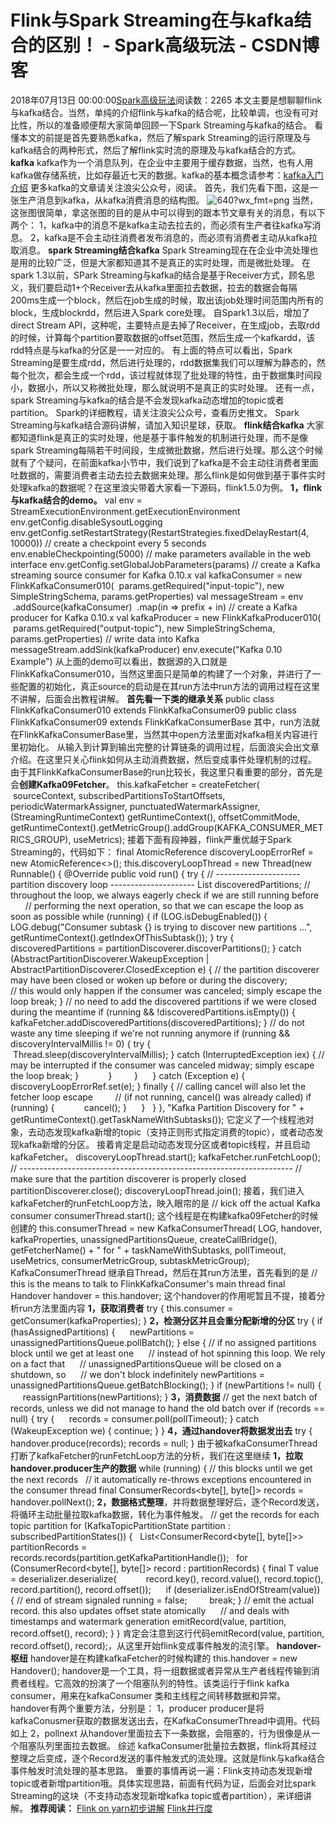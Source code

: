 # Flink与Spark Streaming在与kafka结合的区别！ - Spark高级玩法 - CSDN博客
2018年07月13日 00:00:00[Spark高级玩法](https://me.csdn.net/rlnLo2pNEfx9c)阅读数：2265
本文主要是想聊聊flink与kafka结合。当然，单纯的介绍flink与kafka的结合呢，比较单调，也没有可对比性，所以的准备顺便帮大家简单回顾一下Spark Streaming与kafka的结合。
看懂本文的前提是首先要熟悉kafka，然后了解spark Streaming的运行原理及与kafka结合的两种形式，然后了解flink实时流的原理及与kafka结合的方式。
**kafka**
kafka作为一个消息队列，在企业中主要用于缓存数据，当然，也有人用kafka做存储系统，比如存最近七天的数据。kafka的基本概念请参考：[kafka入门介绍](http://mp.weixin.qq.com/s?__biz=MzA3MDY0NTMxOQ==&mid=2247484897&idx=1&sn=917255a95acee99e220644217003f2b2&chksm=9f38e6c9a84f6fdf77efa239be422c240a03b8124d6aef3e5c2c731a9635b2010a244eaeff43&scene=21#wechat_redirect)
更多kafka的文章请关注浪尖公众号，阅读。
首先，我们先看下图，这是一张生产消息到kafka，从kafka消费消息的结构图。
![640?wx_fmt=png](https://ss.csdn.net/p?https://mmbiz.qpic.cn/mmbiz_png/adI0ApTVBFWibnCJh3av6TqibnicO5kfocxF7rmsxVIPfsVayfaoHJT81dhMDJROWAMpUyLK1pow465BOibJqaGEvQ/640?wx_fmt=png)
当然， 这张图很简单，拿这张图的目的是从中可以得到的跟本节文章有关的消息，有以下两个：
1，kafka中的消息不是kafka主动去拉去的，而必须有生产者往kafka写消息。
2，kafka是不会主动往消费者发布消息的，而必须有消费者主动从kafka拉取消息。
**spark Streaming结合kafka**
Spark Streaming现在在企业中流处理也是用的比较广泛，但是大家都知道其不是真正的实时处理，而是微批处理。
在spark 1.3以前，SPark Streaming与kafka的结合是基于Receiver方式，顾名思义，我们要启动1+个Receiver去从kafka里面拉去数据，拉去的数据会每隔200ms生成一个block，然后在job生成的时候，取出该job处理时间范围内所有的block，生成blockrdd，然后进入Spark core处理。
自Spark1.3以后，增加了direct Stream API，这种呢，主要特点是去掉了Receiver，在生成job，去取rdd的时候，计算每个partition要取数据的offset范围，然后生成一个kafkardd，该rdd特点是与kafka的分区是一一对应的。
有上面的特点可以看出，Spark Streaming是要生成rdd，然后进行处理的，rdd数据集我们可以理解为静态的，然每个批次，都会生成一个rdd，该过程就体现了批处理的特性，由于数据集时间段小，数据小，所以又称微批处理，那么就说明不是真正的实时处理。
还有一点，spark Streaming与kafka的结合是不会发现kafka动态增加的topic或者partition。
Spark的详细教程，请关注浪尖公众号，查看历史推文。
Spark Streaming与kafka结合源码讲解，请加入知识星球，获取。
**flink结合kafka**
大家都知道flink是真正的实时处理，他是基于事件触发的机制进行处理，而不是像spark Streaming每隔若干时间段，生成微批数据，然后进行处理。那么这个时候就有了个疑问，在前面kafka小节中，我们说到了kafka是不会主动往消费者里面吐数据的，需要消费者主动去拉去数据来处理。那么flink是如何做到基于事件实时处理kafka的数据呢？在这里浪尖带着大家看一下源码，flink1.5.0为例。
**1，flink与kafka结合的demo。**
val env = StreamExecutionEnvironment.getExecutionEnvironment
env.getConfig.disableSysoutLogging
env.getConfig.setRestartStrategy(RestartStrategies.fixedDelayRestart(4, 10000))
// create a checkpoint every 5 seconds
env.enableCheckpointing(5000)
// make parameters available in the web interface
env.getConfig.setGlobalJobParameters(params)
// create a Kafka streaming source consumer for Kafka 0.10.x
val kafkaConsumer = new FlinkKafkaConsumer010(
  params.getRequired("input-topic"),
new SimpleStringSchema,
params.getProperties)
val messageStream = env
  .addSource(kafkaConsumer)
  .map(in => prefix + in)
// create a Kafka producer for Kafka 0.10.x
val kafkaProducer = new FlinkKafkaProducer010(
  params.getRequired("output-topic"),
new SimpleStringSchema,
params.getProperties)
// write data into Kafka
messageStream.addSink(kafkaProducer)
env.execute("Kafka 0.10 Example")
从上面的demo可以看出，数据源的入口就是FlinkKafkaConsumer010，当然这里面只是简单的构建了一个对象，并进行了一些配置的初始化，真正source的启动是在其run方法中run方法的调用过程在这里不讲解，后面会出教程讲解。
**首先看一下类的继承关系**
public class FlinkKafkaConsumer010<T> extends FlinkKafkaConsumer09<T>
public class FlinkKafkaConsumer09<T> extends FlinkKafkaConsumerBase<T>
其中，run方法就在FlinkKafkaConsumerBase里，当然其中open方法里面对kafka相关内容进行里初始化。
从输入到计算到输出完整的计算链条的调用过程，后面浪尖会出文章介绍。在这里只关心flink如何从主动消费数据，然后变成事件处理机制的过程。
由于其FlinkKafkaConsumerBase的run比较长，我这里只看重要的部分，首先是会**创建Kafka09Fetcher**。
this.kafkaFetcher = createFetcher(
      sourceContext,
subscribedPartitionsToStartOffsets,
periodicWatermarkAssigner,
punctuatedWatermarkAssigner,
(StreamingRuntimeContext) getRuntimeContext(),
offsetCommitMode,
getRuntimeContext().getMetricGroup().addGroup(KAFKA_CONSUMER_METRICS_GROUP),
useMetrics);
接着下面有段神器，flink严重优越于Spark Streaming的，代码如下：
final AtomicReference<Exception> discoveryLoopErrorRef = new AtomicReference<>();
this.discoveryLoopThread = new Thread(new Runnable() {
@Override
public void run() {
try {
// --------------------- partition discovery loop ---------------------
List<KafkaTopicPartition> discoveredPartitions;
// throughout the loop, we always eagerly check if we are still running before
         // performing the next operation, so that we can escape the loop as soon as possible
while (running) {
if (LOG.isDebugEnabled()) {
LOG.debug("Consumer subtask {} is trying to discover new partitions ...", getRuntimeContext().getIndexOfThisSubtask());
}
try {
               discoveredPartitions = partitionDiscoverer.discoverPartitions();
} catch (AbstractPartitionDiscoverer.WakeupException | AbstractPartitionDiscoverer.ClosedException e) {
// the partition discoverer may have been closed or woken up before or during the discovery;
               // this would only happen if the consumer was canceled; simply escape the loop
break;
}
// no need to add the discovered partitions if we were closed during the meantime
if (running && !discoveredPartitions.isEmpty()) {
kafkaFetcher.addDiscoveredPartitions(discoveredPartitions);
}
// do not waste any time sleeping if we're not running anymore
if (running && discoveryIntervalMillis != 0) {
try {
                  Thread.sleep(discoveryIntervalMillis);
} catch (InterruptedException iex) {
// may be interrupted if the consumer was canceled midway; simply escape the loop
break;
}
            }
         }
      } catch (Exception e) {
discoveryLoopErrorRef.set(e);
} finally {
// calling cancel will also let the fetcher loop escape
         // (if not running, cancel() was already called)
if (running) {
            cancel();
}
      }
   }
}, "Kafka Partition Discovery for " + getRuntimeContext().getTaskNameWithSubtasks());
它定义了一个线程池对象，去动态发现kafka新增的topic（支持正则形式指定消费的topic），或者动态发现kafka新增的分区。
接着肯定是启动动态发现分区或者topic线程，并且启动kafkaFetcher。
discoveryLoopThread.start();
kafkaFetcher.runFetchLoop();
// --------------------------------------------------------------------
// make sure that the partition discoverer is properly closed
partitionDiscoverer.close();
discoveryLoopThread.join();
接着，我们进入kafkaFetcher的runFetchLoop方法，映入眼帘的是
// kick off the actual Kafka consumer
consumerThread.start();
这个线程是在构建kafka09Fetcher的时候创建的
this.consumerThread = new KafkaConsumerThread(
LOG,
handover,
kafkaProperties,
unassignedPartitionsQueue,
createCallBridge(),
getFetcherName() + " for " + taskNameWithSubtasks,
pollTimeout,
useMetrics,
consumerMetricGroup,
subtaskMetricGroup);
KafkaConsumerThread 继承自Thread，然后在其run方法里，首先看到的是
// this is the means to talk to FlinkKafkaConsumer's main thread
final Handover handover = this.handover;
这个handover的作用呢暂且不提，接着分析run方法里面内容
**1，获取消费者**
try {
this.consumer = getConsumer(kafkaProperties);
}
**2，检测分区并且会重分配新增的分区**
try {
if (hasAssignedPartitions) {
      newPartitions = unassignedPartitionsQueue.pollBatch();
}
else {
// if no assigned partitions block until we get at least one
      // instead of hot spinning this loop. We rely on a fact that
      // unassignedPartitionsQueue will be closed on a shutdown, so
      // we don't block indefinitely
newPartitions = unassignedPartitionsQueue.getBatchBlocking();
}
if (newPartitions != null) {
      reassignPartitions(newPartitions);
}
**3，消费数据**
// get the next batch of records, unless we did not manage to hand the old batch over
if (records == null) {
try {
      records = consumer.poll(pollTimeout);
}
catch (WakeupException we) {
continue;
}
}
**4，通过handover将数据发出去**
try {
   handover.produce(records);
records = null;
}
由于被kafkaConsumerThread打断了kafkaFetcher的runFetchLoop方法的分析，我们在这里继续
**1，拉取handover.producer生产的数据**
while (running) {
// this blocks until we get the next records
   // it automatically re-throws exceptions encountered in the consumer thread
final ConsumerRecords<byte[], byte[]> records = handover.pollNext();
**2，数据格式整理**，并将数据整理好后，逐个Record发送，将循环主动批量拉取kafka数据，转化为事件触发。
// get the records for each topic partition
for (KafkaTopicPartitionState<TopicPartition> partition : subscribedPartitionStates()) {
   List<ConsumerRecord<byte[], byte[]>> partitionRecords =
         records.records(partition.getKafkaPartitionHandle());
   for (ConsumerRecord<byte[], byte[]> record : partitionRecords) {
final T value = deserializer.deserialize(
            record.key(), record.value(),
record.topic(), record.partition(), record.offset());
      if (deserializer.isEndOfStream(value)) {
// end of stream signaled
running = false;
         break;
}
// emit the actual record. this also updates offset state atomically
      // and deals with timestamps and watermark generation
emitRecord(value, partition, record.offset(), record);
}
}
肯定会注意到这行代码emitRecord(value, partition, record.offset(), record);，从这里开始flink变成事件触发的流引擎。
**handover-枢纽**
handover是在构建kafkaFetcher的时候构建的
this.handover = new Handover();
handover是一个工具，将一组数据或者异常从生产者线程传输到消费者线程。它高效的扮演了一个阻塞队列的特性。该类运行于flink kafka consumer，用来在kafkaConsumer 类和主线程之间转移数据和异常。
handover有两个重要方法，分别是：
1，producer
producer是将kafkaConusmer获取的数据发送出去，在KafkaConsumerThread中调用。代码如上
2，pollnext
从handover里面拉去下一条数据，会阻塞的，行为很像是从一个阻塞队列里面拉去数据。
综述
kafkaConsumer批量拉去数据，flink将其经过整理之后变成，逐个Record发送的事件触发式的流处理。这就是flink与kafka结合事件触发时流处理的基本思路。
重要的事情再说一遍：Flink支持动态发现新增topic或者新增partition哦。具体实现思路，前面有代码为证，后面会对比spark Streaming的这块（不支持动态发现新增kafka topic或者partition），来详细讲解。
**推荐阅读：**
[Flink on yarn初步讲解](http://mp.weixin.qq.com/s?__biz=MzA3MDY0NTMxOQ==&mid=2247485017&idx=1&sn=77a48922ccddfa84f6ef25b395cf084e&chksm=9f38e571a84f6c67d6906b53770a5bfa99a1fcd9ee818c21acc8ed72cc7e8707287235836465&scene=21#wechat_redirect)
[Flink并行度](http://mp.weixin.qq.com/s?__biz=MzA3MDY0NTMxOQ==&mid=2247485003&idx=1&sn=823c50f422cdcce1b6e1b5cf608a882c&chksm=9f38e563a84f6c756b37d4f68812e7b783105b66aafa87529038da71dc7e1a626b2542ef4338&scene=21#wechat_redirect)
